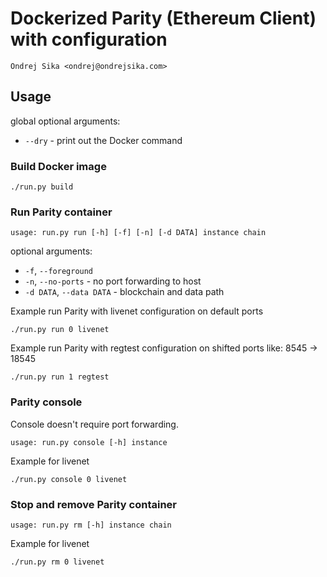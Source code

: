 # Dockerized Parity (Ethereum Client) with configuration

    Ondrej Sika <ondrej@ondrejsika.com>


## Usage

global optional arguments:

- `--dry` - print out the Docker command

### Build Docker image

```
./run.py build
```


### Run Parity container

```
usage: run.py run [-h] [-f] [-n] [-d DATA] instance chain
```

optional arguments:

-  `-f`, `--foreground`
-  `-n`, `--no-ports` - no port forwarding to host
-  `-d DATA`, `--data DATA` - blockchain and data path


Example run Parity with livenet configuration on default ports

```
./run.py run 0 livenet
```

Example run Parity with regtest configuration on shifted ports like: 8545 -> 18545

```
./run.py run 1 regtest
```


### Parity console

Console doesn't require port forwarding.

```
usage: run.py console [-h] instance
```

Example for livenet

```
./run.py console 0 livenet
```


### Stop and remove Parity container

```
usage: run.py rm [-h] instance chain
```

Example for livenet

```
./run.py rm 0 livenet
```

